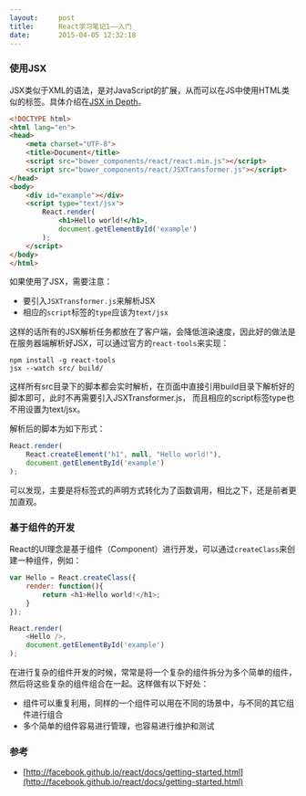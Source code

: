 ```yaml
---
layout:     post
title:      React学习笔记1——入门
date:       2015-04-05 12:32:18
---
```


### 使用JSX

JSX类似于XML的语法，是对JavaScript的扩展，从而可以在JS中使用HTML类似的标签。具体介绍在[JSX in Depth](http://facebook.github.io/react/docs/jsx-in-depth.html)。

```html
<!DOCTYPE html>
<html lang="en">
<head>
	<meta charset="UTF-8">
	<title>Document</title>
	<script src="bower_components/react/react.min.js"></script>
	<script src="bower_components/react/JSXTransformer.js"></script>
</head>
<body>
	<div id="example"></div>
	<script type="text/jsx">
		React.render(
			<h1>Hello world!</h1>,
			document.getElementById('example')
		);
	</script>
</body>
</html>
```

如果使用了JSX，需要注意：

- 要引入`JSXTransformer.js`来解析JSX
- 相应的`script`标签的`type`应该为`text/jsx`

这样的话所有的JSX解析任务都放在了客户端，会降低渲染速度，因此好的做法是在服务器端解析好JSX，可以通过官方的`react-tools`来实现：

```
npm install -g react-tools
jsx --watch src/ build/
```

这样所有src目录下的脚本都会实时解析，在页面中直接引用build目录下解析好的脚本即可，此时不再需要引入JSXTransformer.js，
而且相应的script标签type也不用设置为text/jsx。

解析后的脚本为如下形式：

```javascript
React.render(
	React.createElement("h1", null, "Hello world!"),
	document.getElementById('example')
);
```

可以发现，主要是将标签式的声明方式转化为了函数调用，相比之下，还是前者更加直观。

### 基于组件的开发

React的UI理念是基于组件（Component）进行开发，可以通过`createClass`来创建一种组件，例如：

```javascript
var Hello = React.createClass({
	render: function(){
		return <h1>Hello world!</h1>;
	}
});

React.render(
	<Hello />,
	document.getElementById('example')
);
```

在进行复杂的组件开发的时候，常常是将一个复杂的组件拆分为多个简单的组件，然后将这些复杂的组件组合在一起。这样做有以下好处：

- 组件可以重复利用，同样的一个组件可以用在不同的场景中，与不同的其它组件进行组合
- 多个简单的组件容易进行管理，也容易进行维护和测试

### 参考

- [http://facebook.github.io/react/docs/getting-started.html](http://facebook.github.io/react/docs/getting-started.html)
